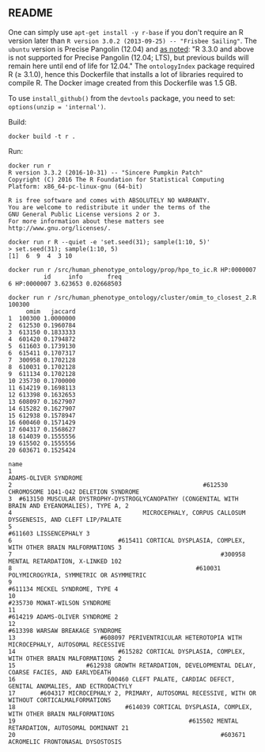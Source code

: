 ## README

One can simply use `apt-get install -y r-base` if you don't require an R version later than `R version 3.0.2 (2013-09-25) -- "Frisbee Sailing"`. The `ubuntu` version is Precise Pangolin (12.04) and [as noted](https://cran.r-project.org/bin/linux/ubuntu/): "R 3.3.0 and above is not supported for Precise Pangolin (12.04; LTS), but previous builds will remain here until end of life for 12.04." The `ontologyIndex` package required R (≥ 3.1.0), hence this Dockerfile that installs a lot of libraries required to compile R. The Docker image created from this Dockerfile was 1.5 GB.

To use `install_github()` from the `devtools` package, you need to set: `options(unzip = 'internal')`.

Build:

~~~~{.bash}
docker build -t r .
~~~~

Run:

~~~~{.bash}
docker run r
R version 3.3.2 (2016-10-31) -- "Sincere Pumpkin Patch"
Copyright (C) 2016 The R Foundation for Statistical Computing
Platform: x86_64-pc-linux-gnu (64-bit)

R is free software and comes with ABSOLUTELY NO WARRANTY.
You are welcome to redistribute it under the terms of the
GNU General Public License versions 2 or 3.
For more information about these matters see
http://www.gnu.org/licenses/.

docker run r R --quiet -e 'set.seed(31); sample(1:10, 5)'
> set.seed(31); sample(1:10, 5)
[1]  6  9  4  3 10

docker run r /src/human_phenotype_ontology/prop/hpo_to_ic.R HP:0000007
          id     info       freq
6 HP:0000007 3.623653 0.02668503

docker run r /src/human_phenotype_ontology/cluster/omim_to_closest_2.R 100300
     omim   jaccard
1  100300 1.0000000
2  612530 0.1960784
3  613150 0.1833333
4  601420 0.1794872
5  611603 0.1739130
6  615411 0.1707317
7  300958 0.1702128
8  610031 0.1702128
9  611134 0.1702128
10 235730 0.1700000
11 614219 0.1698113
12 613398 0.1632653
13 608097 0.1627907
14 615282 0.1627907
15 612938 0.1578947
16 600460 0.1571429
17 604317 0.1568627
18 614039 0.1555556
19 615502 0.1555556
20 603671 0.1525424
                                                                                                name
1                                                                              ADAMS-OLIVER SYNDROME
2                                                      #612530 CHROMOSOME 1Q41-Q42 DELETION SYNDROME
3  #613150 MUSCULAR DYSTROPHY-DYSTROGLYCANOPATHY (CONGENITAL WITH BRAIN AND EYEANOMALIES), TYPE A, 2
4                                     MICROCEPHALY, CORPUS CALLOSUM DYSGENESIS, AND CLEFT LIP/PALATE
5                                                                            #611603 LISSENCEPHALY 3
6                              #615411 CORTICAL DYSPLASIA, COMPLEX, WITH OTHER BRAIN MALFORMATIONS 3
7                                                           #300958 MENTAL RETARDATION, X-LINKED 102
8                                                    #610031 POLYMICROGYRIA, SYMMETRIC OR ASYMMETRIC
9                                                                    #611134 MECKEL SYNDROME, TYPE 4
10                                                                     #235730 MOWAT-WILSON SYNDROME
11                                                                   #614219 ADAMS-OLIVER SYNDROME 2
12                                                                  #613398 WARSAW BREAKAGE SYNDROME
13                        #608097 PERIVENTRICULAR HETEROTOPIA WITH MICROCEPHALY, AUTOSOMAL RECESSIVE
14                             #615282 CORTICAL DYSPLASIA, COMPLEX, WITH OTHER BRAIN MALFORMATIONS 2
15                    #612938 GROWTH RETARDATION, DEVELOPMENTAL DELAY, COARSE FACIES, AND EARLYDEATH
16                          600460 CLEFT PALATE, CARDIAC DEFECT, GENITAL ANOMALIES, AND ECTRODACTYLY
17       #604317 MICROCEPHALY 2, PRIMARY, AUTOSOMAL RECESSIVE, WITH OR WITHOUT CORTICALMALFORMATIONS
18                               #614039 CORTICAL DYSPLASIA, COMPLEX, WITH OTHER BRAIN MALFORMATIONS
19                                                 #615502 MENTAL RETARDATION, AUTOSOMAL DOMINANT 21
20                                                          #603671 ACROMELIC FRONTONASAL DYSOSTOSIS
~~~~

